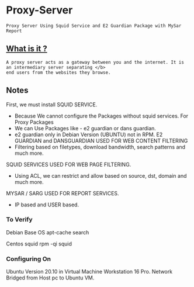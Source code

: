 # Proxy-Server
    Proxy Server Using Squid Service and E2 Guardian Package with MySar Report

## [What is it ?](https://en.wikipedia.org/wiki/Proxy_server)
    A proxy server acts as a gateway between you and the internet. It is an intermediary server separating </b>
    end users from the websites they browse.

## Notes

First, we must install SQUID SERVICE. </b>

- Because We cannot configure the Packages without squid services.
For Proxy Packages
 - We can Use Packages like - e2 guardian or dans guardian.
 - e2 guardian only in Debian Version (UBUNTU) not in RPM.
E2 GUARDIAN and DANSGUARDIAN USED FOR WEB CONTENT FILTERING
 - Filtering based on filetypes, download bandwidth, search patterns and much
   more.

SQUID SERVICES USED FOR WEB PAGE FILTERING. </b>

 - Using ACL, we can restrict and allow based on source, dst, domain and much
  more.

MYSAR / SARG USED FOR REPORT SERVICES. </b>

 - IP based and USER based.

### To Verify

Debian Base OS </b>
apt-cache search </b>

Centos</b>
squid rpm -qi squid</b>


### Configuring On

Ubuntu Version 20.10 in Virtual Machine Workstation 16 Pro.
Network Bridged from Host pc to Ubuntu VM.
